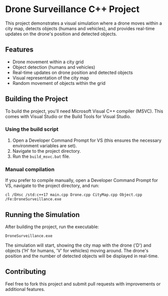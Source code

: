# Drone Surveillance C++ Project

This project demonstrates a visual simulation where a drone moves within a city map, detects objects (humans and vehicles), and provides real-time updates on the drone's position and detected objects.

## Features

- Drone movement within a city grid
- Object detection (humans and vehicles)
- Real-time updates on drone position and detected objects
- Visual representation of the city map
- Random movement of objects within the grid

## Building the Project

To build the project, you'll need Microsoft Visual C++ compiler (MSVC). This comes with Visual Studio or the Build Tools for Visual Studio.

### Using the build script

1. Open a Developer Command Prompt for VS (this ensures the necessary environment variables are set).
2. Navigate to the project directory.
3. Run the `build_msvc.bat` file.

### Manual compilation

If you prefer to compile manually, open a Developer Command Prompt for VS, navigate to the project directory, and run:

```
cl /EHsc /std:c++17 main.cpp Drone.cpp CityMap.cpp Object.cpp /Fe:DroneSurveillance.exe
```

## Running the Simulation

After building the project, run the executable:

```
DroneSurveillance.exe
```

The simulation will start, showing the city map with the drone ('D') and objects ('H' for humans, 'V' for vehicles) moving around. The drone's position and the number of detected objects will be displayed in real-time.

## Contributing

Feel free to fork this project and submit pull requests with improvements or additional features.